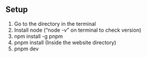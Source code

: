 ## Setup  

1. Go to the directory in the terminal
2. Install node (“node -v” on terminal to check version)
3. ⁠⁠npm install -g pnpm
4. pnpm install (Inside the website directory)
5. ⁠⁠pnpm dev
